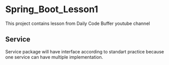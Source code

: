 # Spring_Boot_Lesson1
This project contains lesson from Daily  Code Buffer youtube channel

## Service
Service package will have interface according to standart practice because one service can have multiple implementation.